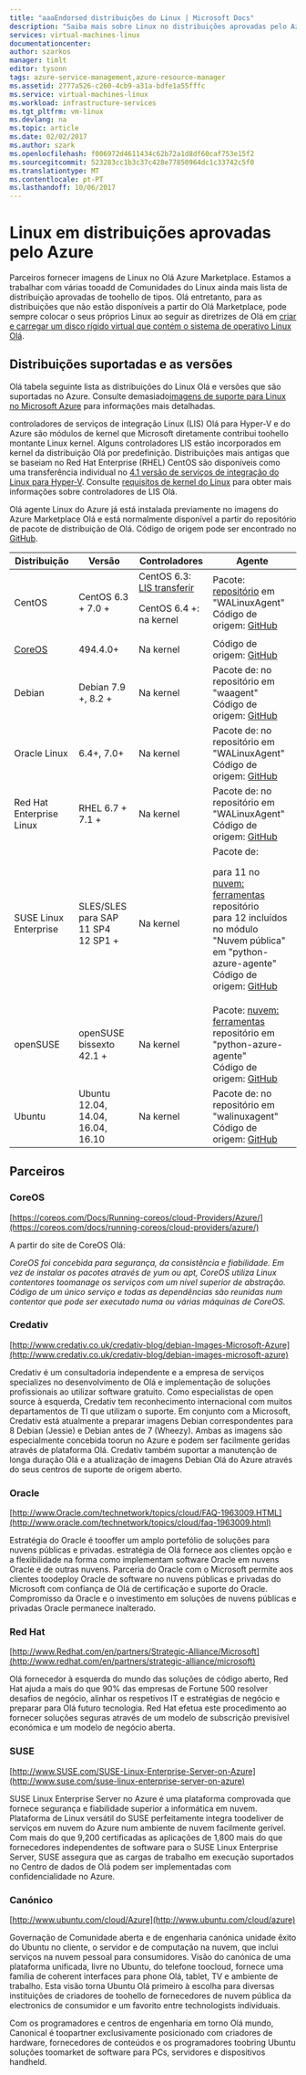 ```yaml
---
title: "aaaEndorsed distribuições do Linux | Microsoft Docs"
description: "Saiba mais sobre Linux no distribuições aprovadas pelo Azure, incluindo as diretrizes para Ubuntu, CentOS, Oracle e SUSE."
services: virtual-machines-linux
documentationcenter: 
author: szarkos
manager: timlt
editor: tysonn
tags: azure-service-management,azure-resource-manager
ms.assetid: 2777a526-c260-4cb9-a31a-bdfe1a55fffc
ms.service: virtual-machines-linux
ms.workload: infrastructure-services
ms.tgt_pltfrm: vm-linux
ms.devlang: na
ms.topic: article
ms.date: 02/02/2017
ms.author: szark
ms.openlocfilehash: f006972d4611434c62b72a1d8df60caf753e15f2
ms.sourcegitcommit: 523283cc1b3c37c428e77850964dc1c33742c5f0
ms.translationtype: MT
ms.contentlocale: pt-PT
ms.lasthandoff: 10/06/2017
---
```

# <a name="linux-on-distributions-endorsed-by-azure"></a>Linux em distribuições aprovadas pelo Azure
Parceiros fornecer imagens de Linux no Olá Azure Marketplace. Estamos a trabalhar com várias tooadd de Comunidades do Linux ainda mais lista de distribuição aprovadas de toohello de tipos. Olá entretanto, para as distribuições que não estão disponíveis a partir do Olá Marketplace, pode sempre colocar o seus próprios Linux ao seguir as diretrizes de Olá em [criar e carregar um disco rígido virtual que contém o sistema de operativo Linux Olá](classic/create-upload-vhd.md?toc=%2fazure%2fvirtual-machines%2flinux%2fclassic%2ftoc.json).

## <a name="supported-distributions-and-versions"></a>Distribuições suportadas e as versões
Olá tabela seguinte lista as distribuições do Linux Olá e versões que são suportadas no Azure. Consulte demasiado[imagens de suporte para Linux no Microsoft Azure](https://support.microsoft.com/en-us/kb/2941892) para informações mais detalhadas.

controladores de serviços de integração Linux (LIS) Olá para Hyper-V e do Azure são módulos de kernel que Microsoft diretamente contribui toohello montante Linux kernel.  Alguns controladores LIS estão incorporados em kernel da distribuição Olá por predefinição. Distribuições mais antigas que se baseiam no Red Hat Enterprise (RHEL) CentOS são disponíveis como uma transferência individual no [4.1 versão de serviços de integração do Linux para Hyper-V](http://go.microsoft.com/fwlink/?LinkID=403033&clcid=0x409). Consulte [requisitos de kernel do Linux](create-upload-generic.md#linux-kernel-requirements) para obter mais informações sobre controladores de LIS Olá.

Olá agente Linux do Azure já está instalada previamente no imagens do Azure Marketplace Olá e está normalmente disponível a partir do repositório de pacote de distribuição de Olá. Código de origem pode ser encontrado no [GitHub](https://github.com/azure/walinuxagent).

| Distribuição | Versão | Controladores | Agente |
| --- | --- | --- | --- |
| CentOS |CentOS 6.3 + 7.0 + |CentOS 6.3: [LIS transferir](http://go.microsoft.com/fwlink/?LinkID=403033&clcid=0x409)<p>CentOS 6.4 +: na kernel |Pacote: [repositório](http://olcentgbl.trafficmanager.net/openlogic/6/openlogic/x86_64/RPMS/) em "WALinuxAgent" <br/>Código de origem: [GitHub](https://github.com/Azure/WALinuxAgent) |
| [CoreOS](https://coreos.com/docs/running-coreos/cloud-providers/azure/) |494.4.0+ |Na kernel |Código de origem: [GitHub](https://github.com/coreos/coreos-overlay/tree/master/app-emulation/wa-linux-agent) |
| Debian |Debian 7.9 +, 8.2 + |Na kernel |Pacote de: no repositório em "waagent" <br/>Código de origem: [GitHub](https://github.com/Azure/WALinuxAgent) |
| Oracle Linux |6.4+, 7.0+ |Na kernel |Pacote de: no repositório em "WALinuxAgent" <br/>Código de origem: [GitHub](http://go.microsoft.com/fwlink/p/?LinkID=250998) |
| Red Hat Enterprise Linux |RHEL 6.7 + 7.1 + |Na kernel |Pacote de: no repositório em "WALinuxAgent" <br/>Código de origem: [GitHub](https://github.com/Azure/WALinuxAgent) |
| SUSE Linux Enterprise |SLES/SLES para SAP<br>11 SP4<br>12 SP1 +|Na kernel |Pacote de:<p> para 11 no [nuvem: ferramentas](https://build.opensuse.org/project/show/Cloud:Tools) repositório<br>para 12 incluídos no módulo "Nuvem pública" em "python-azure-agente"<br/>Código de origem: [GitHub](http://go.microsoft.com/fwlink/p/?LinkID=250998) |
| openSUSE |openSUSE bissexto 42.1 + |Na kernel |Pacote: [nuvem: ferramentas](https://build.opensuse.org/project/show/Cloud:Tools) repositório em "python-azure-agente" <br/>Código de origem: [GitHub](https://github.com/Azure/WALinuxAgent) |
| Ubuntu |Ubuntu 12.04, 14.04, 16.04, 16.10 |Na kernel |Pacote de: no repositório em "walinuxagent" <br/>Código de origem: [GitHub](https://github.com/Azure/WALinuxAgent) |

## <a name="partners"></a>Parceiros

### <a name="coreos"></a>CoreOS
[https://coreos.com/Docs/Running-coreos/cloud-Providers/Azure/](https://coreos.com/docs/running-coreos/cloud-providers/azure/)

A partir do site de CoreOS Olá:

*CoreOS foi concebida para segurança, da consistência e fiabilidade. Em vez de instalar os pacotes através de yum ou apt, CoreOS utiliza Linux contentores toomanage os serviços com um nível superior de abstração. Código de um único serviço e todas as dependências são reunidas num contentor que pode ser executado numa ou várias máquinas de CoreOS.*

### <a name="credativ"></a>Credativ
[http://www.credativ.co.uk/credativ-blog/debian-Images-Microsoft-Azure](http://www.credativ.co.uk/credativ-blog/debian-images-microsoft-azure)

Credativ é um consultadoria independente e a empresa de serviços specializes no desenvolvimento de Olá e implementação de soluções profissionais ao utilizar software gratuito. Como especialistas de open source à esquerda, Credativ tem reconhecimento internacional com muitos departamentos de TI que utilizam o suporte. Em conjunto com a Microsoft, Credativ está atualmente a preparar imagens Debian correspondentes para 8 Debian (Jessie) e Debian antes de 7 (Wheezy). Ambas as imagens são especialmente concebida toorun no Azure e podem ser facilmente geridas através de plataforma Olá. Credativ também suportar a manutenção de longa duração Olá e a atualização de imagens Debian Olá do Azure através do seus centros de suporte de origem aberto.

### <a name="oracle"></a>Oracle
[http://www.Oracle.com/technetwork/topics/cloud/FAQ-1963009.HTML](http://www.oracle.com/technetwork/topics/cloud/faq-1963009.html)

Estratégia do Oracle é toooffer um amplo portefólio de soluções para nuvens públicas e privadas. estratégia de Olá fornece aos clientes opção e a flexibilidade na forma como implementam software Oracle em nuvens Oracle e de outras nuvens. Parceria do Oracle com o Microsoft permite aos clientes toodeploy Oracle de software no nuvens públicas e privadas do Microsoft com confiança de Olá de certificação e suporte do Oracle.  Compromisso da Oracle e o investimento em soluções de nuvens públicas e privadas Oracle permanece inalterado.

### <a name="red-hat"></a>Red Hat
[http://www.Redhat.com/en/partners/Strategic-Alliance/Microsoft](http://www.redhat.com/en/partners/strategic-alliance/microsoft)

Olá fornecedor à esquerda do mundo das soluções de código aberto, Red Hat ajuda a mais do que 90% das empresas de Fortune 500 resolver desafios de negócio, alinhar os respetivos IT e estratégias de negócio e preparar para Olá futuro tecnologia. Red Hat efetua este procedimento ao fornecer soluções seguras através de um modelo de subscrição previsível económica e um modelo de negócio aberta.

### <a name="suse"></a>SUSE
[http://www.SUSE.com/SUSE-Linux-Enterprise-Server-on-Azure](http://www.suse.com/suse-linux-enterprise-server-on-azure)

SUSE Linux Enterprise Server no Azure é uma plataforma comprovada que fornece segurança e fiabilidade superior a informática em nuvem. Plataforma de Linux versátil do SUSE perfeitamente integra toodeliver de serviços em nuvem do Azure num ambiente de nuvem facilmente gerível. Com mais do que 9,200 certificadas as aplicações de 1,800 mais do que fornecedores independentes de software para o SUSE Linux Enterprise Server, SUSE assegura que as cargas de trabalho em execução suportados no Centro de dados de Olá podem ser implementadas com confidencialidade no Azure.

### <a name="canonical"></a>Canónico
[http://www.ubuntu.com/cloud/Azure](http://www.ubuntu.com/cloud/azure)

Governação de Comunidade aberta e de engenharia canónica unidade êxito do Ubuntu no cliente, o servidor e de computação na nuvem, que inclui serviços na nuvem pessoal para consumidores. Visão do canónica de uma plataforma unificada, livre no Ubuntu, do telefone toocloud, fornece uma família de coherent interfaces para phone Olá, tablet, TV e ambiente de trabalho. Esta visão torna Ubuntu Olá primeiro à escolha para diversas instituições de criadores de toohello de fornecedores de nuvem pública da electronics de consumidor e um favorito entre technologists individuais.

Com os programadores e centros de engenharia em torno Olá mundo, Canonical é toopartner exclusivamente posicionado com criadores de hardware, fornecedores de conteúdos e os programadores toobring Ubuntu soluções toomarket de software para PCs, servidores e dispositivos handheld.
